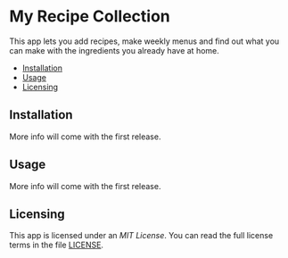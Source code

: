# My Recipe Collection
This app lets you add recipes, make weekly menus and find out what you can make 
with the ingredients you already have at home.

* [Installation](#installation)
* [Usage](#usage)
* [Licensing](#licensing)

## Installation
More info will come with the first release.

## Usage
More info will come with the first release.

## Licensing
This app is licensed under an *MIT License*. You can read the full license 
terms in the file [LICENSE](LICENSE).
